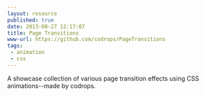 ```yaml
---
layout: resource
published: true
date: 2013-08-27 12:17:07
title: Page Transitions
www-url: https://github.com/codrops/PageTransitions
tags: 
 - animation
 - css
---
```


A showcase collection of various page transition effects using CSS animations--made by codrops.